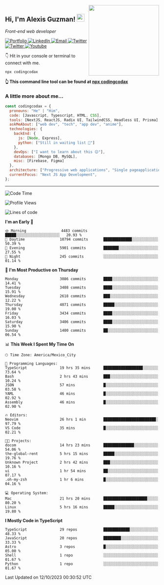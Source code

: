 <img align='right' src="https://media.giphy.com/media/M9gbBd9nbDrOTu1Mqx/giphy.gif" width="230">
<h2>Hi, I'm Alexis Guzman! <img src="https://media.giphy.com/media/hvRJCLFzcasrR4ia7z/giphy.gif" width="25px"></h2>
<p><em>Front-end web developer</em></p>

<p>
  <a href='https://www.codingcodax.dev' target='_blank'>
    <img alt='Portfolio' src='https://img.shields.io/badge/Portfolio-black?logo=vercel&style=flat-square'>
  </a>
  <a href='https://linkedin.com/in/codingcodax' target='_blank'>
    <img alt='LinkedIn' src='https://img.shields.io/badge/LinkedIn-black?logo=LinkedIn&style=flat-square'>
  </a>
  <a href='mailto:codingcodax@gmail.com' target='_blank'>
    <img alt='Email' src='https://img.shields.io/badge/Email-black?logo=Gmail&style=flat-square'>
  </a>
  <a href='https://twitter.com/codingcodax' target='_blank'>
    <img alt='Twitter' src='https://img.shields.io/badge/Twitter-black?logo=Twitter&style=flat-square'>
  </a>
  <a href='https://www.instagram.com/codingcodax' target='_blank'>
    <img alt='Twitter' src='https://img.shields.io/badge/Instagram-black?logo=Instagram&style=flat-square'>
  </a>
  <a href='https://www.youtube.com/@codingcodax' target='_blank'>
    <img alt='Youtube' src='https://img.shields.io/badge/YouTube-black?logo=Youtube&style=flat-square'>
  </a>
</p>

👇 Hit in your console or terminal to connect with me.

```bash
npx codingcodax
```
**👆 This command line tool can be found at [npx codingcodax](https://github.com/codingcodax/npx-codingcodax)**

<h3>A little more about me...</h3>

```javascript
const codingcodax = {
  pronouns: "He" | "Him",
  code: [Javascript, Typescript, HTML, CSS],
  tools: [NextJS, ReactJS, Radix UI, TailwindCSS, Headless UI, Prisma],
  askMeAbout: ["web dev", "tech", "app dev", "anime"],
  technologies: {
    backEnd: {
      js: [Node, Express],
      python: ["Still in waiting list 🥲"]
    },
    devOps: ["I want to learn about this 😊"],
    databases: [Mongo DB, MySQL],
    misc: [Firebase, Figma]
  },
  architecture: ["Progressive web applications", "Single pageapplications"],
  currentFocus: "Next JS App Development",
};
```

---

<!--START_SECTION:waka-->
![Code Time](http://img.shields.io/badge/Code%20Time-1%2C858%20hrs%2010%20mins-blue)

![Profile Views](http://img.shields.io/badge/Profile%20Views-12-blue)

![Lines of code](https://img.shields.io/badge/From%20Hello%20World%20I%27ve%20Written-11.2%20million%20lines%20of%20code-blue)

**I'm an Early 🐤** 

```text
🌞 Morning                4483 commits        █████░░░░░░░░░░░░░░░░░░░░   20.93 % 
🌆 Daytime                10794 commits       █████████████░░░░░░░░░░░░   50.39 % 
🌃 Evening                5901 commits        ███████░░░░░░░░░░░░░░░░░░   27.55 % 
🌙 Night                  245 commits         ░░░░░░░░░░░░░░░░░░░░░░░░░   01.14 % 
```
📅 **I'm Most Productive on Thursday** 

```text
Monday                   3086 commits        ████░░░░░░░░░░░░░░░░░░░░░   14.41 % 
Tuesday                  3408 commits        ████░░░░░░░░░░░░░░░░░░░░░   15.91 % 
Wednesday                2618 commits        ███░░░░░░░░░░░░░░░░░░░░░░   12.22 % 
Thursday                 4071 commits        █████░░░░░░░░░░░░░░░░░░░░   19.00 % 
Friday                   3434 commits        ████░░░░░░░░░░░░░░░░░░░░░   16.03 % 
Saturday                 3406 commits        ████░░░░░░░░░░░░░░░░░░░░░   15.90 % 
Sunday                   1400 commits        ██░░░░░░░░░░░░░░░░░░░░░░░   06.54 % 
```


📊 **This Week I Spent My Time On** 

```text
🕑︎ Time Zone: America/Mexico_City

💬 Programming Languages: 
TypeScript               19 hrs 35 mins      ██████████████████░░░░░░░   73.64 % 
Bash                     2 hrs 43 mins       ███░░░░░░░░░░░░░░░░░░░░░░   10.24 % 
JSON                     57 mins             █░░░░░░░░░░░░░░░░░░░░░░░░   03.58 % 
YAML                     46 mins             █░░░░░░░░░░░░░░░░░░░░░░░░   02.92 % 
Assembly                 46 mins             █░░░░░░░░░░░░░░░░░░░░░░░░   02.90 % 

🔥 Editors: 
Neovim                   26 hrs 1 min        ████████████████████████░   97.79 % 
VS Code                  35 mins             █░░░░░░░░░░░░░░░░░░░░░░░░   02.21 % 

🐱‍💻 Projects: 
docom                    14 hrs 23 mins      ██████████████░░░░░░░░░░░   54.06 % 
the-global-rent          5 hrs 15 mins       █████░░░░░░░░░░░░░░░░░░░░   19.76 % 
Unknown Project          2 hrs 42 mins       ███░░░░░░░░░░░░░░░░░░░░░░   10.16 % 
ui                       1 hr 54 mins        ██░░░░░░░░░░░░░░░░░░░░░░░   07.17 % 
.oh-my-zsh               1 hr 6 mins         █░░░░░░░░░░░░░░░░░░░░░░░░   04.16 % 

💻 Operating System: 
Mac                      21 hrs 20 mins      ████████████████████░░░░░   80.20 % 
Linux                    5 hrs 16 mins       █████░░░░░░░░░░░░░░░░░░░░   19.80 % 
```

**I Mostly Code in TypeScript** 

```text
TypeScript               29 repos            ████████████░░░░░░░░░░░░░   48.33 % 
JavaScript               20 repos            ████████░░░░░░░░░░░░░░░░░   33.33 % 
Astro                    3 repos             █░░░░░░░░░░░░░░░░░░░░░░░░   05.00 % 
Shell                    1 repo              ░░░░░░░░░░░░░░░░░░░░░░░░░   01.67 % 
Python                   1 repo              ░░░░░░░░░░░░░░░░░░░░░░░░░   01.67 % 
```




 Last Updated on 12/10/2023 00:30:52 UTC
<!--END_SECTION:waka-->
